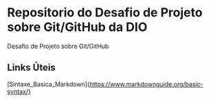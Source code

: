 # Repositorio do Desafio de Projeto sobre Git/GitHub da DIO
Desafio de Projeto sobre Git/GitHub

## Links Úteis
[Sintaxe_Basica_Markdown]{https://www.markdownguide.org/basic-syntax/}
